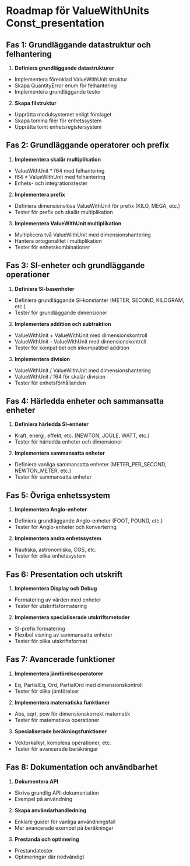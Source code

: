 # Roadmap för ValueWithUnits Const_presentation

## Fas 1: Grundläggande datastruktur och felhantering
1. **Definiera grundläggande datastrukturer**
  - Implementera förenklad ValueWithUnit struktur
  - Skapa QuantityError enum för felhantering
  - Implementera grundläggande tester

2. **Skapa filstruktur**
  - Upprätta modulsystemet enligt förslaget
  - Skapa tomma filer för enhetssystem
  - Upprätta tomt enhetsregistersystem

## Fas 2: Grundläggande operatorer och prefix
1. **Implementera skalär multiplikation**
  - ValueWithUnit * f64 med felhantering
  - f64 * ValueWithUnit med felhantering
  - Enhets- och integrationstester

2. **Implementera prefix**
  - Definiera dimensionslösa ValueWithUnit för prefix (KILO, MEGA, etc.)
  - Tester för prefix och skalär multiplikation

3. **Implementera ValueWithUnit multiplikation**
  - Multiplicera två ValueWithUnit med dimensionshantering
  - Hantera ortogonalitet i multiplikation
  - Tester för enhetskombinationer

## Fas 3: SI-enheter och grundläggande operationer
1. **Definiera SI-basenheter**
  - Definiera grundläggande SI-konstanter (METER, SECOND, KILOGRAM, etc.)
  - Tester för grundläggande dimensioner

2. **Implementera addition och subtraktion**
  - ValueWithUnit + ValueWithUnit med dimensionskontroll
  - ValueWithUnit - ValueWithUnit med dimensionskontroll
  - Tester för kompatibel och inkompatibel addition

3. **Implementera division**
  - ValueWithUnit / ValueWithUnit med dimensionshantering
  - ValueWithUnit / f64 för skalär division
  - Tester för enhetsförhållanden

## Fas 4: Härledda enheter och sammansatta enheter
1. **Definiera härledda SI-enheter**
  - Kraft, energi, effekt, etc. (NEWTON, JOULE, WATT, etc.)
  - Tester för härledda enheter och dimensioner

2. **Implementera sammansatta enheter**
  - Definiera vanliga sammansatta enheter (METER_PER_SECOND, NEWTON_METER, etc.)
  - Tester för sammansatta enheter

## Fas 5: Övriga enhetssystem
1. **Implementera Anglo-enheter**
  - Definiera grundläggande Anglo-enheter (FOOT, POUND, etc.)
  - Tester för Anglo-enheter och konvertering

2. **Implementera andra enhetssystem**
  - Nautiska, astronomiska, CGS, etc.
  - Tester för olika enhetssystem

## Fas 6: Presentation och utskrift
1. **Implementera Display och Debug**
  - Formatering av värden med enheter
  - Tester för utskriftsformatering

2. **Implementera specialiserade utskriftsmetoder**
  - SI-prefix formatering
  - Flexibel visning av sammansatta enheter
  - Tester för olika utskriftsformat

## Fas 7: Avancerade funktioner
1. **Implementera jämförelseoperatorer**
  - Eq, PartialEq, Ord, PartialOrd med dimensionskontroll
  - Tester för olika jämförelser

2. **Implementera matematiska funktioner**
  - Abs, sqrt, pow för dimensionskorrekt matematik
  - Tester för matematiska operationer

3. **Specialiserade beräkningsfunktioner**
  - Vektorkalkyl, komplexa operationer, etc.
  - Tester för avancerade beräkningar

## Fas 8: Dokumentation och användbarhet    
1. **Dokumentera API**
  - Skriva grundlig API-dokumentation
  - Exempel på användning

2. **Skapa användarhandledning**
  - Enklare guider för vanliga användningsfall
  - Mer avancerade exempel på beräkningar

3. **Prestanda och optimering**
  - Prestandatester
  - Optimeringar där nödvändigt